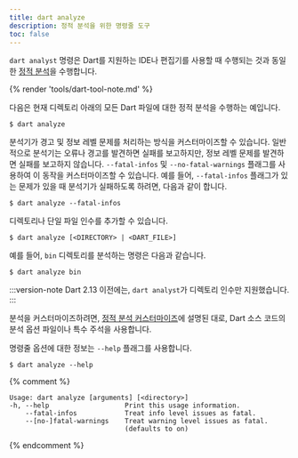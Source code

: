 ```yaml
---
title: dart analyze
description: 정적 분석을 위한 명령줄 도구
toc: false
---
```


`dart analyst` 명령은 Dart를 지원하는 IDE나 편집기를 사용할 때 수행되는 것과 동일한 
[정적 분석][static analysis]을 수행합니다.

{% render 'tools/dart-tool-note.md' %}

다음은 현재 디렉토리 아래의 모든 Dart 파일에 대한 정적 분석을 수행하는 예입니다.

```console
$ dart analyze
```

분석기가 경고 및 정보 레벨 문제를 처리하는 방식을 커스터마이즈할 수 있습니다. 
일반적으로 분석기는 오류나 경고를 발견하면 실패를 보고하지만, 
정보 레벨 문제를 발견하면 실패를 보고하지 않습니다. 
`--fatal-infos` 및 `--no-fatal-warnings` 플래그를 사용하여 이 동작을 커스터마이즈할 수 있습니다. 
예를 들어, `--fatal-infos` 플래그가 있는 문제가 있을 때 분석기가 실패하도록 하려면, 다음과 같이 합니다.

```console
$ dart analyze --fatal-infos
```

디렉토리나 단일 파일 인수를 추가할 수 있습니다.

```console
$ dart analyze [<DIRECTORY> | <DART_FILE>]
```

예를 들어, `bin` 디렉토리를 분석하는 명령은 다음과 같습니다.

```console
$ dart analyze bin
```

:::version-note
Dart 2.13 이전에는, `dart analyst`가 디렉토리 인수만 지원했습니다.
:::

분석을 커스터마이즈하려면, [정적 분석 커스터마이즈][static analysis]에 설명된 대로, 
Dart 소스 코드의 분석 옵션 파일이나 특수 주석을 사용합니다.

명령줄 옵션에 대한 정보는 `--help` 플래그를 사용합니다.

```console
$ dart analyze --help
```

[static analysis]: /tools/analysis

{% comment %}
```
Usage: dart analyze [arguments] [<directory>]
-h, --help                   Print this usage information.
    --fatal-infos            Treat info level issues as fatal.
    --[no-]fatal-warnings    Treat warning level issues as fatal.
                             (defaults to on)
```
{% endcomment %}
